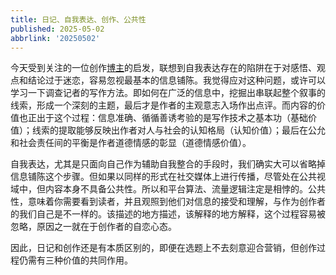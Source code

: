 ```yaml
---
title: 日记、自我表达、创作、公共性
published: 2025-05-02
abbrlink: '20250502'
---
```

今天受到关注的一位创作[博主](https://mp.weixin.qq.com/s/EnvH9oV-mdYzP5UjNzIexg#:~:text=%E8%83%BD%E5%A4%9F%E5%90%B8%E5%BC%95%E5%88%AB%E4%BA%BA%E9%95%BF%E6%9C%9F%E5%85%B3%E6%B3%A8%E7%9A%84%E6%9C%AC%E8%B4%A8%E6%98%AF%E4%BD%A0%E4%B8%80%E7%9B%B4%E5%9C%A8%E6%8F%90%E4%BE%9B%E6%9C%89%E4%BB%B7%E5%80%BC%E7%9A%84%E4%BF%A1%E6%81%AF%EF%BC%88%E6%AF%94%E5%A6%82%E7%9F%A5%E8%AF%86%E3%80%81%E6%83%85%E7%BB%AA%EF%BC%89%E3%80%82%E8%80%8C%E8%BF%99%E5%85%B6%E5%AE%9E%E5%AE%8C%E5%85%A8%E5%9C%A8%E4%BD%A0%E8%83%BD%E6%8E%8C%E6%8E%A7%E7%9A%84%E8%8C%83%E5%9B%B4%E5%86%85%20%E2%80%94%E2%80%94%20%E4%B9%9F%E5%B0%B1%E6%98%AF%E4%BF%AE%E7%82%BC%E8%87%AA%E5%B7%B1%E7%9A%84%E8%A1%A8%E8%BE%BE%E5%92%8C%E6%99%BA%E6%85%A7%E3%80%82)的启发，联想到自我表达存在的陷阱在于对感悟、观点和结论过于迷恋，容易忽视最基本的信息铺陈。我觉得应对这种问题，或许可以学习一下调查记者的写作方法。即如何在广泛的信息中，挖掘出串联起整个叙事的线索，形成一个深刻的主题，最后才是作者的主观意志入场作出点评。而内容的价值也正出于这个过程：信息准确、循循善诱考验的是写作技术之基本功（基础价值）；线索的提取能够反映出作者对人与社会的认知格局（认知价值）；最后在公允和社会责任间的平衡是作者道德情感的彰显（道德情感价值）。

自我表达，尤其是只面向自己作为辅助自我整合的手段时，我们确实大可以省略掉信息铺陈这个步骤。但如果以同样的形式在社交媒体上进行传播，尽管处在公共视域中，但内容本身不具备公共性。所以和平台算法、流量逻辑注定是相悖的。公共性，意味着你需要看到读者，并且观照到他们对信息的接受和理解，与作为创作者的我们自己是不一样的。该描述的地方描述，该解释的地方解释，这个过程容易被忽略，原因之一就在于创作者的自恋心态。

因此，日记和创作还是有本质区别的，即便在选题上不去刻意迎合营销，但创作过程仍需有三种价值的共同作用。
